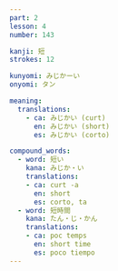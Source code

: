 ```yaml
---
part: 2
lesson: 4
number: 143

kanji: 短
strokes: 12

kunyomi: みじかーい
onyomi: タン

meaning:
  translations:
    - ca: みじかい (curt)
      en: みじかい (short)
      es: みじかい (corto)

compound_words:
  - word: 短い
    kana: みじか・い
    translations:
    - ca: curt -a
      en: short
      es: corto, ta
  - word: 短時間
    kana: たん・じ・かん
    translations:
    - ca: poc temps
      en: short time
      es: poco tiempo
---
```

